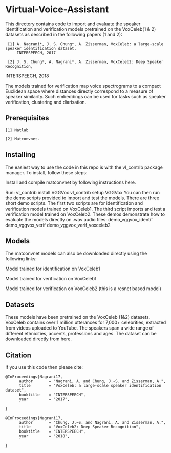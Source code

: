 # Virtual-Voice-Assistant
This directory contains code to import and evaluate the speaker identification and verification models pretrained on the VoxCeleb(1 & 2) datasets as described in the following papers (1 and 2):


     [1] A. Nagrani*, J. S. Chung*, A. Zisserman, VoxCeleb: a large-scale speaker identification dataset, 
         INTERSPEECH, 2017

     [2] J. S. Chung*, A. Nagrani*, A. Zisserman, VoxCeleb2: Deep Speaker Recognition, 
INTERSPEECH, 2018

The models trained for verification map voice spectrograms to a compact Euclidean space where distances directly correspond to a measure of speaker similarity. Such embeddings can be used for tasks such as speaker verification, clustering and diarisation.

## Prerequisites
    [1] Matlab

    [2] Matconvnet.
    
## Installing
The easiest way to use the code in this repo is with the vl_contrib package manager. To install, follow these steps:

Install and compile matconvnet by following instructions here.

Run:
       vl_contrib install VGGVox
       vl_contrib setup VGGVox
You can then run the demo scripts provided to import and test the models. There are three short demo scripts. The first two scripts are for identification and verification models trained on VoxCeleb1. The third script imports and test a verification model trained on VoxCeleb2. These demos demonstrate how to evaluate the models directly on .wav audio files:
        demo_vggvox_identif 
        demo_vggvox_verif 
        demo_vggvox_verif_voxceleb2
 ## Models
 The matconvnet models can also be downloaded directly using the following links:

Model trained for identification on VoxCeleb1

Model trained for verification on VoxCeleb1

Model trained for verification on VoxCeleb2 (this is a resnet based model)

## Datasets
These models have been pretrained on the VoxCeleb (1&2) datasets. VoxCeleb contains over 1 million utterances for 7,000+ celebrities, extracted from videos uploaded to YouTube. The speakers span a wide range of different ethnicities, accents, professions and ages. The dataset can be downloaded directly from here.
## Citation
If you use this code then please cite:

    @InProceedings{Nagrani17,
          author       = "Nagrani, A. and Chung, J.~S. and Zisserman, A.",
          title        = "VoxCeleb: a large-scale speaker identification dataset",
          booktitle    = "INTERSPEECH",
          year         = "2017",
   }
   
   
    @InProceedings{Nagrani17,
          author       = "Chung, J.~S. and Nagrani, A. and Zisserman, A.",
          title        = "VoxCeleb2: Deep Speaker Recognition",
          booktitle    = "INTERSPEECH",
          year         = "2018",
   }
